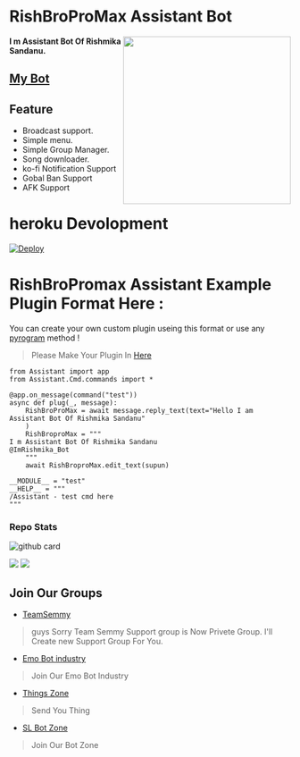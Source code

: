 # RishBroProMax Assistant Bot
<div align="right">
 
 <img src="https://telegra.ph/file/e758fc65d2522df6c46c3.jpg" align="right" width="300" height="300"/>
</div>

<p><b>I m Assistant Bot Of Rishmika Sandanu.</b></p> 

## [My Bot](https://t.me/ImRishmika_Bot)

## Feature

- Broadcast support.
- Simple menu.
- Simple Group Manager.
- Song downloader.
- ko-fi Notification Support
- Gobal Ban Support
- AFK Support

# heroku Devolopment

[![Deploy](https://www.herokucdn.com/deploy/button.svg)](https://heroku.com/deploy?) 

# RishBroPromax Assistant Example Plugin Format Here : 
You can create your own custom plugin useing this format or use any [pyrogram](http://pyrogram.org) method !

>Please Make Your Plugin In [Here](https://github.com/RishBropromax/RishBropromax-Assistant-Bot/tree/main/Assistant/Cmd)

```
from Assistant import app
from Assistant.Cmd.commands import *

@app.on_message(command("test"))
async def plug(_, message):
    RishBroProMax = await message.reply_text(text="Hello I am Assistant Bot Of Rishmika Sandanu"
    )
    RishBroproMax = """
I m Assistant Bot Of Rishmika Sandanu
@ImRishmika_Bot   
    """
    await RishBroproMax.edit_text(supun)

__MODULE__ = "test"
__HELP__ = """  
/Assistant - test cmd here
"""
```

<h3> Repo Stats </h3>

![github card](https://github-readme-stats.vercel.app/api/pin/?username=RishBroPromax&repo=RishBropromax-Assistant-Bot&theme=light)

<a href="https://github.com/RishBropromax"><img src="https://img.shields.io/github/stars/RishBropromax/RishBropromax-Assistant-Bot?style=social"></a>
<a href="https://github.com/RishBropromax"><img src="https://img.shields.io/github/forks/RishBropromax/RishBropromax-Assistant-Bot?style=social"></a>

## Join Our Groups

- [TeamSemmy](t.me/TeamSemmy)
> guys Sorry Team Semmy Support group is Now Privete Group. I'll Create new Support Group For You.

- [Emo Bot industry](t.me/Emo_Bot_Industry)
> Join Our Emo Bot Industry

- [Things Zone](t.me/ThingsZone)
> Send You Thing

- [SL Bot Zone](t.me/SlBotZone)
> Join Our Bot Zone








